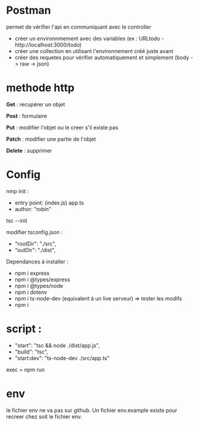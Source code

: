 # Postman

permet de vérifier l'api en communiquant avec le controller

- créer un environnmement avec des variables (ex : URLtodo - http://localhost:3000/todo)
- créer une collection en utilisant l'environnement créé juste avant
- créer des requetes pour vérifier automatiquement et simplement (body -> raw -> json)

# methode http

**Get** : recupérer un objet

**Post** : formulaire

**Put** : modifier l'objet ou le creer s'il existe pas

**Patch** : modifier une partie de l'objet

**Delete** : supprimer

# Config

nmp init :

- entry point: (index.js) app.ts
- author: "robin"

tsc --init

modifier tsconfig.json :

- "rootDir": "./src",
- "outDir": "./dist",

Dependances à installer :

- npm i express
- npm i @types/express
- npm i @types/node
- npm i dotenv
- npm i ts-node-dev (equivalent à un live serveur) => tester les modifs
- npm i

# script :

- "start": "tsc && node ./dist/app.js",
- "build": "tsc",
- "start:dev": "ts-node-dev ./src/app.ts"

exec = npm run <cmd>

# env

le fichier env ne va pas sur github.
Un fichier env.example existe pour recreer chez soit le fichier env.
